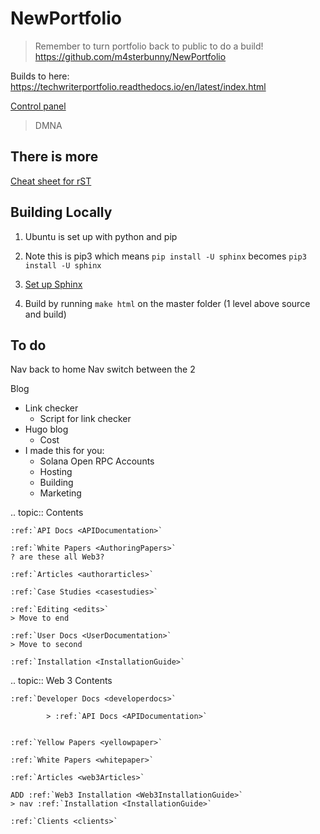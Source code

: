 # NewPortfolio

> Remember to turn portfolio back to public to do a build!
> https://github.com/m4sterbunny/NewPortfolio

Builds to here: https://techwriterportfolio.readthedocs.io/en/latest/index.html

[Control panel](https://readthedocs.org/projects/techwriterportfolio/)

> DMNA

## There is more
[Cheat sheet for rST](https://cheat.readthedocs.io/en/latest/rst.html)

## Building Locally

1. Ubuntu is set up with python and pip
2. Note this is pip3 which means `pip install -U sphinx` becomes `pip3 install -U sphinx`

3. [Set up Sphinx](https://www.sphinx-doc.org/en/master/usage/quickstart.html)

4. Build by running `make html` on the master folder (1 level above source and build)

## To do

Nav back to home
Nav switch between the 2

Blog
 - Link checker 
 	- Script for link checker 
 - Hugo blog
 	- Cost 
 - I made this for you:
	- Solana Open RPC
Accounts
	- Hosting
	- Building
	- Marketing


.. topic:: Contents

    :ref:`API Docs <APIDocumentation>`

    :ref:`White Papers <AuthoringPapers>`
    ? are these all Web3?

    :ref:`Articles <authorarticles>`

    :ref:`Case Studies <casestudies>`

    :ref:`Editing <edits>`
    > Move to end

    :ref:`User Docs <UserDocumentation>`
    > Move to second

    :ref:`Installation <InstallationGuide>`


.. topic:: Web 3 Contents

    :ref:`Developer Docs <developerdocs>`

            > :ref:`API Docs <APIDocumentation>`
   

    :ref:`Yellow Papers <yellowpaper>`

    :ref:`White Papers <whitepaper>`

    :ref:`Articles <web3Articles>`

    ADD :ref:`Web3 Installation <Web3InstallationGuide>`
    > nav :ref:`Installation <InstallationGuide>`

    :ref:`Clients <clients>`
